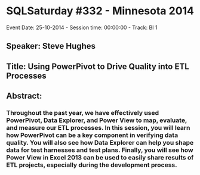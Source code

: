 # SQLSaturday #332 - Minnesota 2014
Event Date: 25-10-2014 - Session time: 00:00:00 - Track: BI 1
## Speaker: Steve Hughes
## Title: Using PowerPivot to Drive Quality into ETL Processes
## Abstract:
### Throughout the past year, we have effectively used PowerPivot, Data Explorer, and Power View to map, evaluate, and measure our ETL processes.  In this session, you will learn how PowerPivot can be a key component in verifying data quality.  You will also see how Data Explorer can help you shape data for test harnesses and test plans.  Finally, you will see how Power View in Excel 2013 can be used to easily share results of ETL projects, especially during the development process.

